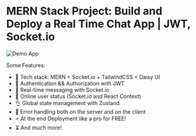 # MERN Stack Project: Build and Deploy a Real Time Chat App | JWT, Socket.io

![Demo App](https://drive.google.com/file/d/1dnqQqav3upnLFq3Ed1eeacixrzL3b30e/view?usp=sharing)



Some Features:

-   🌟 Tech stack: MERN + Socket.io + TailwindCSS + Daisy UI
-   🎃 Authentication && Authorization with JWT
-   👾 Real-time messaging with Socket.io
-   🚀 Online user status (Socket.io and React Context)
-   👌 Global state management with Zustand
-   🐞 Error handling both on the server and on the client
-   ⭐ At the end Deployment like a pro for FREE!
-   ⏳ And much more!

